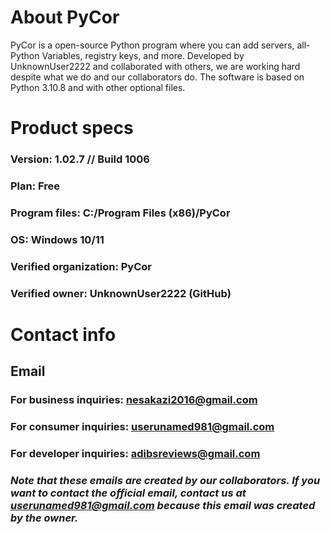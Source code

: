 # About PyCor
PyCor is a open-source Python program where you can add servers, all-Python Variables, registry keys, and more.
Developed by UnknownUser2222 and collaborated with others, we are working hard despite what we do and our collaborators do.
The software is based on Python 3.10.8 and with other optional files.

# Product specs
### Version: 1.02.7 // Build 1006
### Plan: Free
### Program files: C:/Program Files (x86)/PyCor
### OS: Windows 10/11
### Verified organization: PyCor
### Verified owner: UnknownUser2222 (GitHub)

# Contact info
## Email
### For business inquiries: nesakazi2016@gmail.com
### For consumer inquiries: userunamed981@gmail.com
### For developer inquiries: adibsreviews@gmail.com
### ***Note that these emails are created by our collaborators. If you want to contact the official email, contact us at userunamed981@gmail.com because this email was created by the owner.***
